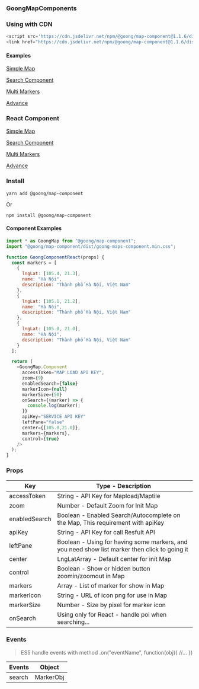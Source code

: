 ### GoongMapComponents

### Using with CDN
```js
<script src='https://cdn.jsdelivr.net/npm/@goong/map-component@1.1.6/dist/goong-maps-component.min.js'></script>
<link href="https://cdn.jsdelivr.net/npm/@goong/map-component@1.1.6/dist/goong-maps-component.min.css" rel="stylesheet" type="text/css"/>
```

#### Examples

[ Simple Map ](https://codesandbox.io/s/simple-map-js-kl8hs)

[ Search Component ](https://codesandbox.io/s/markers-4l3sb)

[ Multi Markers ](https://codesandbox.io/s/search-component-8d3do)

[ Advance ](https://codesandbox.io/s/advance-wirui)

### React Component

[ Simple Map ](https://codesandbox.io/s/simple-map-yyixp)

[ Search Component ](https://codesandbox.io/s/react-marker-y4ue4)

[ Multi Markers ](https://codesandbox.io/s/react-search-tn1s8)

[ Advance ](https://codesandbox.io/s/react-advance-15k07)

### Install

```
yarn add @goong/map-component
```

Or

```
npm install @goong/map-component
```

#### Component Examples

```js
import * as GoongMap from "@goong/map-component";
import "@goong/map-component/dist/goong-maps-component.min.css";

function GoongComponentReact(props) {
  const markers = [
    {
      lngLat: [105.4, 21.3],
      name: "Hà Nội",
      description: "Thành phố Hà Nội, Việt Nam"
    },
    {
      lngLat: [105.1, 21.2],
      name: "Hà Nội",
      description: "Thành phố Hà Nội, Việt Nam"
    },
    {
      lngLat: [105.0, 21.0],
      name: "Hà Nội",
      description: "Thành phố Hà Nội, Việt Nam"
    }
  ];

  return (
    <GoongMap.Component
      accessToken="MAP LOAD API KEY",
      zoom={9}
      enabledSearch={false}
      markerIcon={null}
      markerSize={50}
      onSearch={(marker) => {
        console.log(marker);
      }}
      apiKey="SERVICE API KEY"
      leftPane="false"
      center={[105.0,21.0]},
      markers={markers},
      control={true}
    /> 
  );
}
```

### Props

| Key         | Type - Description |
| ----------- | ----------- |
| accessToken | String - API Key for Mapload/Maptile   |
| zoom        | Number - Default Zoom for Init Map        |
| enabledSearch | Boolean - Enabled Search/Autocomplete on the Map, This requirement with apiKey |
| apiKey | String - API Key for call Resfult API |
| leftPane | Boolean - Using for having some markers, and you need show list marker then click to going it |
| center | LngLatArray - Default center for init Map |
| control | Boolean - Show or hidden button zoomin/zoomout in Map |
| markers | Array<Markers> - List of marker for show in Map |
| markerIcon | String - URL of icon png for use in Map |
| markerSize | Number - Size by pixel for marker icon |
| onSearch | Using only for React - handle poi when searching... |

### Events

> ES5 handle events with method .on("eventName", function(obj){ //... })

| Events | Object |
| ------ | ------ |
| search | MarkerObj |
